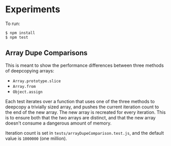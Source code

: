 # Experiments

To run:

```
$ npm install
$ npm test
```

## Array Dupe Comparisons

This is meant to show the performance differences between three methods of deepcopying arrays:

- `Array.prototype.slice`
- `Array.from`
- `Object.assign`

Each test iterates over a function that uses one of the three methods to deepcopy a trivially sized array, and pushes the current iteration count to the end of the new array. The new array is recreated for every iteration. This is to ensure both that the two arrays are distinct, and that the new array doesn't consume a dangerous amount of memory.

Iteration count is set in `tests/arrayDupeComparison.test.js`, and the default value is `1000000` (one million).
